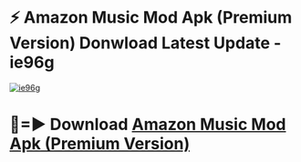 # ⚡ Amazon Music Mod Apk (Premium Version) Donwload Latest Update - ie96g

[![ie96g](https://github.com/user-attachments/assets/df187364-c321-4eb0-9c86-6135e8baccc4)](https://modyolo.store?title=Amazon+Music+Mod+Apk)

# 🔴=► Download [Amazon Music Mod Apk (Premium Version)](https://modyolo.store?title=Amazon+Music+Mod+Apk)